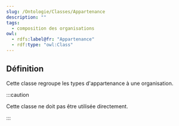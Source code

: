 ```yaml
---
slug: /Ontologie/Classes/Appartenance
description: ""
tags:
  - composition des organisations
owl:
  - rdfs:label@fr: "Appartenance"
  - rdf:type: "owl:Class"
---
```


<OntologyTable frontMatter={frontMatter}/>

## Définition

Cette classe regroupe les types d'appartenance à une organisation.

:::caution

Cette classe ne doit pas être utilisée directement.

:::
